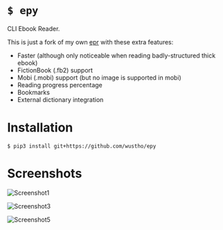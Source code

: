 # `$ epy`

CLI Ebook Reader.

This is just a fork of my own [epr](https://github.com/wustho/epr) with these extra features:

- Faster (although only noticeable when reading badly-structured thick ebook)
- FictionBook (.fb2) support
- Mobi (.mobi) support (but no image is supported in mobi)
- Reading progress percentage
- Bookmarks
- External dictionary integration

# Installation

```shell
$ pip3 install git+https://github.com/wustho/epy
```

# Screenshots

![Screenshot1](https://drive.google.com/uc?export=view&id=1IRECRge2A2J3Sp52DLDAqaAB8Oi09Pvi)

![Screenshot3](https://drive.google.com/uc?export=view&id=1MiNe8j6UrvJEIk9GzgGFjxTxMhtWhnyH)

![Screenshot5](https://drive.google.com/uc?export=view&id=1bqIOrdWOqBfdJ4nGRj55I337UEmoKuwu)
